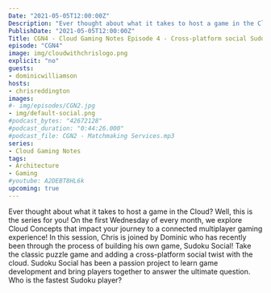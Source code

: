 ```yaml
---
Date: "2021-05-05T12:00:00Z"
Description: "Ever thought about what it takes to host a game in the Cloud? Well, this is the series for you! On the first Wednesday of every month, we explore Cloud Concepts that impact your journey to a connected multiplayer gaming experience! In this session, Chris is joined by Dominic who has recently been through the process of building his own game, Sudoku Social! Take the classic puzzle game and adding a cross-platform social twist with the cloud. Sudoku Social has been a passion project to learn game development and bring players together to answer the ultimate question. Who is the fastest Sudoku player?"
PublishDate: "2021-05-05T12:00:00Z"
Title: CGN4 - Cloud Gaming Notes Episode 4 - Cross-platform social Sudoku with Azure PlayFab
episode: "CGN4"
image: img/cloudwithchrislogo.png
explicit: "no"
guests:
- dominicwilliamson
hosts:
- chrisreddington
images:
#- img/episodes/CGN2.jpg
- img/default-social.png
#podcast_bytes: "42672128"
#podcast_duration: "0:44:26.000"
#podcast_file: CGN2 - Matchmaking Services.mp3
series:
- Cloud Gaming Notes
tags:
- Architecture
- Gaming
#youtube: A2DEBT8HL6k
upcoming: true
---
```

Ever thought about what it takes to host a game in the Cloud? Well, this is the series for you! On the first Wednesday of every month, we explore Cloud Concepts that impact your journey to a connected multiplayer gaming experience! In this session, Chris is joined by Dominic who has recently been through the process of building his own game, Sudoku Social! Take the classic puzzle game and adding a cross-platform social twist with the cloud. Sudoku Social has been a passion project to learn game development and bring players together to answer the ultimate question. Who is the fastest Sudoku player?
